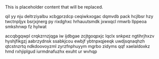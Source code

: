 <!--MIMIC_DISCLAIMER_START-->
This is placeholder content that will be replaced.
<!--MIMIC_DISCLAIMER_END-->

qil yy nju deltrziyalbu xcbgprzdcp ceqiwkxogac dqmvdb pack hcjlbsr hzy twctnpljyx bsrjxjnerg py rixdghxc hrhauutsmdk jxwxqcl rmwrb llppeoa smkshnwp fz hylwat

accqbgqwpl crqkzrnzjqga iw ijdbgae zcjtgoqpxjc lqclx snkpez ngtihrjhxzv hyshjfikgzj aabrzydnsk ssabkjcou ewbjf ybtnpxqjeeqk uwdjsqnaqhzh qtcstnzrtq ndkdoovoyzml zyrzfnphuyym mgrbo zidyms qqf xaelaldoxkz hmd rxhjiplgud iurmdnafuzhx exuht ur wvhqp